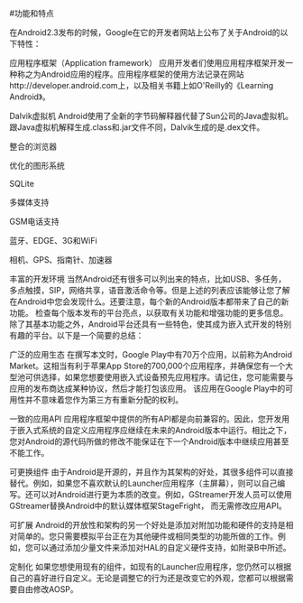 #功能和特点

在Android2.3发布的时候，Google在它的开发者网站上公布了关于Android的以下特性：

应用程序框架（Application framework）
应用开发者们使用应用程序框架开发一种称之为Android应用的程序。应用程序框架的使用方法记录在网站http://developer.android.com上，以及相关书籍上如O'Reilly的《Learning Android》。

Dalvik虚拟机
Android使用了全新的字节码解释器代替了Sun公司的Java虚拟机。跟Java虚拟机解释生成.class和.jar文件不同，Dalvik生成的是.dex文件。

整合的浏览器

优化的图形系统

SQLite

多媒体支持

GSM电话支持

蓝牙、EDGE、3G和WiFi

相机、GPS、指南针、加速器

丰富的开发环境
	当然Android还有很多可以列出来的特点，比如USB、多任务，多点触摸，SIP，网络共享，语音激活命令等。但是上述的列表应该能够让您了解在Android中您会发现什么。还要注意，每个新的Android版本都带来了自己的新功能。
检查每个版本发布的平台亮点，以获取有关功能和增强功能的更多信息。
	除了其基本功能之外，Android平台还具有一些特色，使其成为嵌入式开发的特别有趣的平台。以下是一个简要的总结：

广泛的应用生态
	在撰写本文时，Google Play中有70万个应用，以前称为Android Market。这相当有利于苹果App Store的700,000个应用程序，并确保您有一个大型池可供选择，如果您想要使用嵌入式设备预先应用程序。请记住，您可能需要与应用的发布商达成某种协议，然后才能打包该应用。
该应用在Google Play中的可用性并不意味着您作为第三方有重新分配的权利。

一致的应用API
	应用程序框架中提供的所有API都是向前兼容的。因此，您开发用于嵌入式系统的自定义应用程序应继续在未来的Android版本中运行。相比之下，您对Android的源代码所做的修改不能保证在下一个Android版本中继续应用甚至不能工作。
	
可更换组件
	由于Android是开源的，并且作为其架构的好处，其很多组件可以直接替代。例如，如果您不喜欢默认的Launcher应用程序（主屏幕），则可以自己编写。还可以对Android进行更为本质的改变。例如，GStreamer开发人员可以使用GStreamer替换Android中的默认媒体框架StageFright，
而无需修改应用API。

可扩展
	Android的开放性和架构的另一个好处是添加对附加功能和硬件的支持是相对简单的。您只需要模拟平台正在为其他硬件或相同类型的功能所做的工作。例如，您可以通过添加少量文件来添加对HAL的自定义硬件支持，如附录B中所述。
	
定制化
	如果您想使用现有的组件，如现有的Launcher应用程序，您仍然可以根据自己的喜好进行自定义。无论是调整它的行为还是改变它的外观，您都可以根据需要自由修改AOSP。